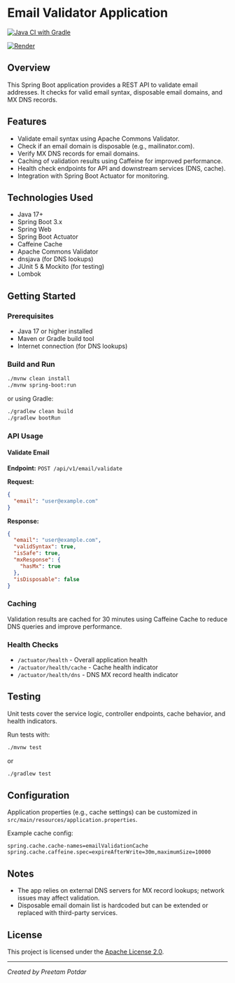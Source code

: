 # Email Validator Application

[![Java CI with Gradle](https://github.com/preetampotdar/email-validator/actions/workflows/gradle.yml/badge.svg)](https://github.com/preetampotdar/email-validator/actions/workflows/gradle.yml)

[![Render](https://img.shields.io/badge/Deployed%20on-Render-3f3f3f?logo=render&logoColor=white)](https://email-validator-7nfm.onrender.com/actuator/health)

## Overview
This Spring Boot application provides a REST API to validate email addresses. It checks for valid email syntax, disposable email domains, and MX DNS records.

## Features
- Validate email syntax using Apache Commons Validator.
- Check if an email domain is disposable (e.g., mailinator.com).
- Verify MX DNS records for email domains.
- Caching of validation results using Caffeine for improved performance.
- Health check endpoints for API and downstream services (DNS, cache).
- Integration with Spring Boot Actuator for monitoring.

## Technologies Used
- Java 17+
- Spring Boot 3.x
- Spring Web
- Spring Boot Actuator
- Caffeine Cache
- Apache Commons Validator
- dnsjava (for DNS lookups)
- JUnit 5 & Mockito (for testing)
- Lombok

## Getting Started

### Prerequisites
- Java 17 or higher installed
- Maven or Gradle build tool
- Internet connection (for DNS lookups)

### Build and Run
```bash
./mvnw clean install
./mvnw spring-boot:run
````

or using Gradle:

```bash
./gradlew clean build
./gradlew bootRun
```

### API Usage

#### Validate Email

**Endpoint:** `POST /api/v1/email/validate`

**Request:**

```json
{
  "email": "user@example.com"
}
```

**Response:**

```json
{
  "email": "user@example.com",
  "validSyntax": true,
  "isSafe": true,
  "mxResponse": {
    "hasMx": true
  },
  "isDisposable": false
}
```

### Caching

Validation results are cached for 30 minutes using Caffeine Cache to reduce DNS queries and improve performance.

### Health Checks

* `/actuator/health` - Overall application health
* `/actuator/health/cache` - Cache health indicator
* `/actuator/health/dns` - DNS MX record health indicator

## Testing

Unit tests cover the service logic, controller endpoints, cache behavior, and health indicators.

Run tests with:

```bash
./mvnw test
```

or

```bash
./gradlew test
```

## Configuration

Application properties (e.g., cache settings) can be customized in `src/main/resources/application.properties`.

Example cache config:

```properties
spring.cache.cache-names=emailValidationCache
spring.cache.caffeine.spec=expireAfterWrite=30m,maximumSize=10000
```

## Notes

* The app relies on external DNS servers for MX record lookups; network issues may affect validation.
* Disposable email domain list is hardcoded but can be extended or replaced with third-party services.

## License

This project is licensed under the [Apache License 2.0](LICENSE).

---

*Created by Preetam Potdar*